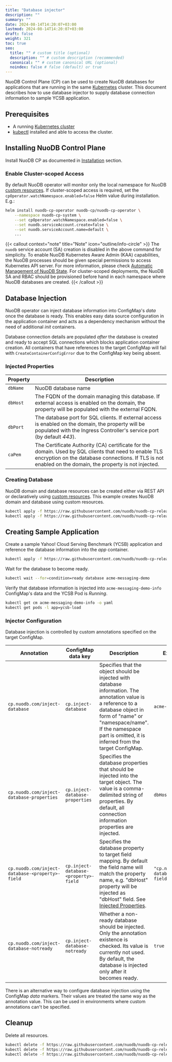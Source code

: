 ```yaml
---
title: "Database injector"
description: ""
summary: ""
date: 2024-08-14T14:20:07+03:00
lastmod: 2024-08-14T14:20:07+03:00
draft: false
weight: 321
toc: true
seo:
  title: "" # custom title (optional)
  description: "" # custom description (recommended)
  canonical: "" # custom canonical URL (optional)
  noindex: false # false (default) or true
---
```


NuoDB Control Plane (CP) can be used to create NuoDB databases for applications that are running in the same [Kubernetes][1] cluster.
This document describes how to use database injector to supply database connection information to sample YCSB application.

## Prerequisites

- A running [Kubernetes cluster][2]
- [kubectl][3] installed and able to access the cluster.

## Installing NuoDB Control Plane

Install NuoDB CP as documented in [Installation](../README.md#installation) section.

### Enable Cluster-scoped Access

By default NuoDB operator will monitor only the local namespace for NuoDB [custom resources][4].
If cluster-scoped access is required, set the `cpOperator.watchNamespace.enabled=false` Helm value during installation. E.g.:

```sh
helm install nuodb-cp-operator nuodb-cp/nuodb-cp-operator \
    --namespace nuodb-cp-system \
    --set cpOperator.watchNamespace.enabled=false \
    --set nuodb.serviceAccount.create=false \
    --set nuodb.serviceAccount.name=default \
    ...
```

{{< callout context="note" title="Note" icon="outline/info-circle" >}}
The `nuodb` service account (SA) creation is disabled in the above command for simplicity.
To enable NuoDB Kubernetes Aware Admin (KAA) capabilities, the NuoDB processes should be given special permissions to access Kubernetes API server.
For more information, please check [Automatic Management of NuoDB State](https://doc.nuodb.com/nuodb/latest/deployment-models/kubernetes-environments/kubernetes-aware-admin/). 
For cluster-scoped deployments, the NuoDB SA and RBAC should be provisioned before hand in each namespace where NuoDB databases are created.
{{< /callout >}}

## Database Injection

NuoDB operator can inject database information into ConfigMap's _data_ once the database is ready.
This enables easy data source configuration in the application container and acts as a dependency mechanism without the need of additional _init_ containers.

Database connection details are populated _after_ the database is created and ready to accept SQL connections which blocks application container creation.
All containers that have references to the target ConfigMap will fail with `CreateContainerConfigError` due to the ConfigMap key being absent.

### Injected Properties

| Property | Description |
| ----- | ----------- |
| `dbName` | NuoDB database name |
| `dbHost` | The FQDN of the domain managing this database. If external access is enabled on the domain, the property will be populated with the external FQDN. |
| `dbPort` | The database port for SQL clients. If external access is enabled on the domain, the property will be populated with the Ingress Controller's service port (by default _443_). |
| `caPem` | The Certificate Authority (CA) certificate for the domain. Used by SQL clients that need to enable TLS encryption on the database connections. If TLS is not enabled on the domain, the property is not injected. |

### Creating Database

NuoDB domain and database resources can be created either via REST API or declaratively using [custom resources][4].
This example creates NuoDB domain and database using custom resources.

```sh
kubectl apply -f https://raw.githubusercontent.com/nuodb/nuodb-cp-releases/main/docs/files/domain.yaml
kubectl apply -f https://raw.githubusercontent.com/nuodb/nuodb-cp-releases/main/docs/files/database.yaml
```

## Creating Sample Application

Create a sample Yahoo! Cloud Serving Benchmark (YCSB) application and reference the database information into the _app_ container.

```sh
kubectl apply -f https://raw.githubusercontent.com/nuodb/nuodb-cp-releases/main/docs/files/ycsb-demo-app.yaml
```

Wait for the database to become ready.

```sh
kubectl wait --for=condition=ready database acme-messaging-demo
```

Verify that database information is injected into `acme-messaging-demo-info` ConfigMap's data and the YCSB Pod is _Running_.

```sh
kubectl get cm acme-messaging-demo-info -o yaml
kubectl get pods -l app=ycsb-load
```

### Injector Configuration

Database injection is controlled by custom annotations specified on the target ConfigMap.

| Annotation | ConfigMap data key | Description | Example Value |
| ----- | ----- | ----------- | ------ |
| `cp.nuodb.com/inject-database` | `cp.inject-database` | Specifies that the object should be injected with database information. The annotation value is a reference to a database object in form of "name" or "namespace/name". If the namespace part is omitted, it is inferred from the target ConfigMap. | `acme-messaging-demo` |
| `cp.nuodb.com/inject-database-properties` | `cp.inject-database-properties` | Specifies the database properties that should be injected into the target object. The value is a comma-delimited string of properties. By default, all connection information properties are injected. | `dbHost,dbName` |
| `cp.nuodb.com/inject-database-<property>-field` | `cp.inject-database-<property>-field` | Specifies the database property to target field mapping. By default the field name will match the property name, e.g. "dbHost" property will be injected as "dbHost" field. See [Injected Properties](#injected-properties). | `"cp.nuodb.com/inject-database-dbHost-field": "host"` |
| `cp.nuodb.com/inject-database-notready` | `cp.inject-database-notready` | Whether a non-ready database should be injected. Only the annotation existence is checked. Its value is currently not used. By default, the database is injected only after it becomes ready. | `true` |

There is an alternative way to configure database injection using the ConfigMap _data_ markers.
Their values are treated the same way as the annotation value.
This can be used in environments where custom annotations can't be specified.

## Cleanup

Delete all resources.

```sh
kubectl delete -f https://raw.githubusercontent.com/nuodb/nuodb-cp-releases/main/docs/files/ycsb-demo-app.yaml
kubectl delete -f https://raw.githubusercontent.com/nuodb/nuodb-cp-releases/main/docs/files/database.yaml
kubectl delete -f https://raw.githubusercontent.com/nuodb/nuodb-cp-releases/main/docs/files/domain.yaml
```

[1]: https://kubernetes.io/docs/home/
[2]: https://kubernetes.io/docs/concepts/overview/components/
[3]: https://kubernetes.io/docs/tasks/tools/
[4]: https://kubernetes.io/docs/concepts/extend-kubernetes/api-extension/custom-resources/#custom-resources
